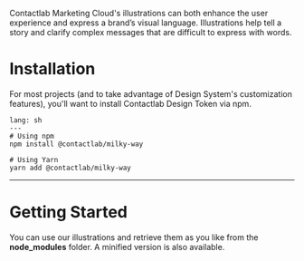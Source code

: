 Contactlab Marketing Cloud's illustrations can both enhance the user experience and express a brand’s visual language. Illustrations help tell a story and clarify complex messages that are difficult to express with words.

# Installation

For most projects (and to take advantage of Design System's customization features), you'll want to install Contactlab Design Token via npm.

```code
lang: sh
---
# Using npm
npm install @contactlab/milky-way

# Using Yarn
yarn add @contactlab/milky-way
```

---

# Getting Started

You can use our illustrations and retrieve them as you like from the **node_modules** folder. A minified version is also available.
